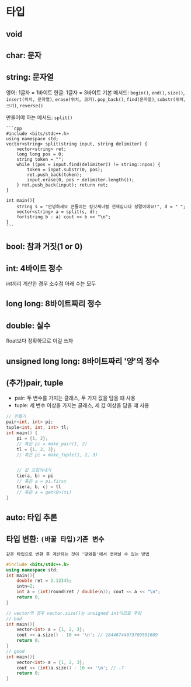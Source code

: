 # 타입

## void

## char: 문자

## string: 문자열

영어: 1글자 = 1바이트
한글: 1글자 = 3바이트
기본 메서드: `begin()`, `end()`, `size()`, `insert(위치, 문자열)`, `erase(위치, 크기)`. `pop_back()`, `find(문자열)`, `substr(위치, 크기)`, `reverse()`

만들어야 하는 메서드: `split()`

    ```cpp
    #include <bits/stdc++.h>
    using namespace std;
    vector<string> split(string input, string delimiter) {
        vector<string> ret;
        long long pos = 0;
        string token = "";
        while ((pos = input.find(delimiter)) != string::npos) {
            token = input.substr(0, pos);
            ret.push_back(token);
            input.erase(0, pos + delimiter.length());
        } ret.push_back(input); return ret;
    }

    int main(){
        string s = "안녕하세요 큰돌이는 킹갓제너럴 천재입니다 정말이에요!", d = " ";
        vector<string> a = split(s, d);
        for(string b : a) cout << b << "\n";
    }
    ```

## bool: 참과 거짓(1 or 0)

## int: 4바이트 정수

int끼리 계산한 경우 소수점 아래 수는 모두

## long long: 8바이트짜리 정수

## double: 실수

float보다 정확하므로 이걸 쓰자

## unsigned long long: 8바이트짜리 '양'의 정수

## (추가)pair, tuple

-   pair: 두 변수를 가지는 클래스, 두 가지 값을 담을 떄 사용
-   tuple: 세 변수 이상을 가지는 클래스, 세 값 이상을 담을 떄 사용

```cpp
// 만들기
pair<int, int> pi;
tuple<int, int, int> tl;
int main() {
    pi = {1, 2};
    // 혹은 pi = make_pair(1, 2)
    tl = {1, 2, 3};
    // 혹은 pi = make_tuple(1, 2, 3)


    // 값 끄집어내기
    tie(a, b) = pi
    // 혹은 a = pi.first
    tie(a, b, c) = tl
    // 혹은 a = get<0>(ti)
}
```

## auto: 타입 추론

## 타입 변환: `(바꿀 타입)기존 변수`

    같은 타입으로 변환 후 계산하는 것이 '맞왜틀'에서 벗어날 수 있는 방법

```cpp
#include <bits/stdc++.h>
using namespace std;
int main(){
    double ret = 2.12345;
    intn=2;
    int a = (int)round(ret / double(n)); cout << a << "\n";
    return 0;
}
```

```cpp
// vector의 경우 vector.size()는 unsigned int이므로 주희
// bad
int main(){
    vector<int> a = {1, 2, 3};
    cout << a.size() - 10 << '\n'; // 18446744073709551609
    return 0;
}
// good
int main(){
    vector<int> a = {1, 2, 3};
    cout << (int)a.size() - 10 << '\n'; // -7
    return 0;
}
```
